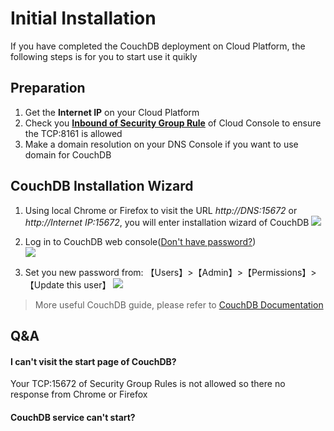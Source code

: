 # Initial Installation

If you have completed the CouchDB deployment on Cloud Platform, the following steps is for you to start use it quikly

## Preparation

1. Get the **Internet IP** on your Cloud Platform
2. Check you **[Inbound of Security Group Rule](https://support.websoft9.com/docs/faq/tech-instance.html)** of Cloud Console to ensure the TCP:8161 is allowed
3. Make a domain resolution on your DNS Console if you want to use domain for CouchDB

## CouchDB Installation Wizard

1. Using local Chrome or Firefox to visit the URL *http://DNS:15672* or *http://Internet IP:15672*, you will enter installation wizard of CouchDB
   ![](https://libs.websoft9.com/Websoft9/DocsPicture/zh/couchdb/couchdb-login-websoft9.png)

2. Log in to CouchDB web console([Don't have password?](/stack-accounts.md#couchdb))  
   ![](https://libs.websoft9.com/Websoft9/DocsPicture/zh/couchdb/couchdb-bk-websoft9.png)

3. Set you new password from: 【Users】>【Admin】>【Permissions】>【Update this user】
   ![](https://libs.websoft9.com/Websoft9/DocsPicture/zh/couchdb/couchdb-pw-websoft9.png)

> More useful CouchDB guide, please refer to [CouchDB Documentation](https://www.couchdb.com/documentation.html)

## Q&A

#### I can't visit the start page of CouchDB?

Your TCP:15672 of Security Group Rules is not allowed so there no response from Chrome or Firefox

#### CouchDB service can't start? 